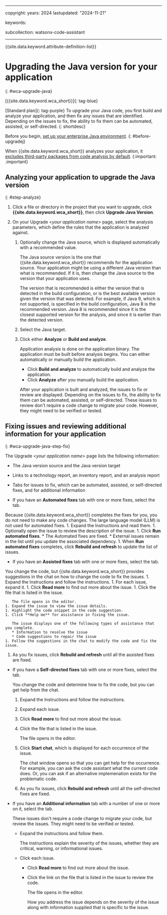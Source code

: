 
---

copyright:
   years: 2024
lastupdated: "2024-11-21"

keywords:

subcollection: watsonx-code-assistant

---

{{site.data.keyword.attribute-definition-list}}

# Upgrading the Java version for your application
{: #wca-upgrade-java}



[{{site.data.keyword.wca_short}}]{: tag-blue}

[Standard plan]{: tag-purple} To upgrade your Java code, you first build and analyze your application, and then fix any issues that are identified. Depending on the issues to fix, the ability to fix them can be automated, assisted, or self-directed. 
{: shortdesc}

Before you begin, [set up your enterprise Java environment](/docs/watsonx-code-assistant?topic=watsonx-code-assistant-cloud-setup-wca-java-env).
{: #before-upgradej}

When {{site.data.keyword.wca_short}} analyzes your application, it [excludes third-party packages from code analysis by default](/docs/watsonx-code-assistant?topic=watsonx-code-assistant-wca-package-reference).
{:important: .important}

## Analyzing your application to upgrade the Java version 
 {: #step-analyze}
 
1. Click a file or directory in the project that you want to upgrade, click **{{site.data.keyword.wca_short}}**, then click **Upgrade Java Version**. 
1. On your Upgrade <*your application name*> page, select the analysis parameters, which define the rules that the application is analyzed against.

   1. Optionally change the Java source, which is displayed automatically with a recommended value.
      
      The Java source version is the one that {{site.data.keyword.wca_short}} recommends for the application source. Your application might be using a different Java version than what is recommended. If it is, then change the Java source to the version that your application uses.

      The version that is recommended is either the version that is detected in the build configuration, or is the best available version given the version that was detected. For example, if Java 9, which is not supported, is specified in the build configuration, Java 8 is the recommended version. Java 8 is recommended since it is the closest supported version for the analysis, and since it is earlier than the detected version.

   1. Select the Java target.
   1. Click either **Analyze** or **Build and analyze**.

      Application analysis is done on the application binary. The application must be built before analysis begins. You can either automatically or manually build the application. 
      * Click **Build and analyze** to automatically build and analyze the application.
      * Click **Analyze** after you manually build the application.

      After your application is built and analyzed, the issues to fix or review are displayed. Depending on the issues to fix, the ability to fix them can be automated, assisted, or self-directed. These issues to review don't require a code change to migrate your code. However, they might need to be verified or tested.

## Fixing issues and reviewing additional information for your application
{: #wca-upgrade-java-step-fix}

The Upgrade <*your application name*> page lists the following information:
* The Java version source and the Java version target
* Links to a technology report, an inventory report, and an analysis report
* Tabs for issues to fix, which can be automated, assisted, or self-directed fixes, and for additional information
  

*  If you have an **Automated fixes** tab with one or more fixes, select the tab.

  Because {{site.data.keyword.wca_short}} completes the fixes for you, you do not need to make any code changes. The large language model (LLM) is not used for automated fixes.
    1. Expand the Instructions and read them.
    1. Optionally open the issue to review the description of the issue.
    1. Click **Run automated fixes**.
       * The Automated fixes are fixed.
       * External issues remain in the list until you update the associated dependency. 
    1. When **Run automated fixes** completes, click **Rebuild and refresh** to update the list of issues.

*  If you have an **Assisted fixes** tab with one or more fixes, select the tab.

  You change the code, but {{site.data.keyword.wca_short}} provides suggestions in the chat on how to change the code to fix the issues.
    1. Expand the Instructions and follow the instructions.
    1. For each issue, expand it.
    1. Click **Read more** to find out more about the issue.
    1. Click the file that is listed in the issue.

       The file opens in the editor.
    1. Expand the issue to view the issue details.
    1. Highlight the code snippet in the code suggestion.
    1. Click **Help me** for assistance in fixing the issue.
      
       The issue displays one of the following types of assistance that you complete.
       * Information to resolve the issue
       * Code suggestions to repair the issue
    1. Follow the suggestions in the chat to modify the code and fix the issue.
   1. As you fix issues, click **Rebuild and refresh** until all the assisted fixes are fixed.


*  If you have a **Self-directed fixes** tab with one or more fixes, select the tab.

   You change the code and determine how to fix the code, but you can get help from the chat.
   1. Expand the Instructions and follow the instructions.
   1. Expand each issue. 
   1. Click **Read more** to find out more about the issue.
   1. Click the file that is listed in the issue.

      The file opens in the editor.
   1. Click **Start chat**, which is displayed for each occurrence of the issue.

      The chat window opens so that you can get help for the occurrence. For example, you can ask the code assistant what the current code does. Or, you can ask if an alternative implemenation exists for the problematic code.
   1. As you fix issues, click **Rebuild and refresh** until all the self-directed fixes are fixed.
 

*  If you have an **Additional information** tab with a number of one or more on it, select the tab.

   These issues don't require a code change to migrate your code, but review the issues. They might need to be verified or tested.
   * Expand the instructions and follow them.

     The instructions explain the severity of the issues, whether they are critical, warning, or informational issues.
   * Click each issue.
     * Click **Read more** to find out more about the issue.
     * Click the link on the file that is listed in the issue to review the code.

       The file opens in the editor.

       How you address the issue depends on the severity of the issue along with information supplied that is specific to the issue.
